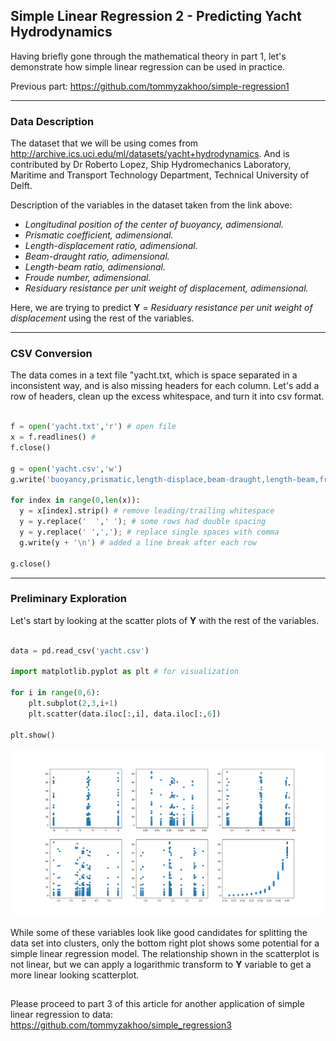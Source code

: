 ## Simple Linear Regression 2 - Predicting Yacht Hydrodynamics

Having briefly gone through the mathematical theory in part 1, let's demonstrate how simple linear regression can be used in practice.

Previous part: https://github.com/tommyzakhoo/simple-regression1

<hr>

### Data Description

The dataset that we will be using comes from http://archive.ics.uci.edu/ml/datasets/yacht+hydrodynamics. And is contributed by Dr Roberto Lopez, Ship Hydromechanics Laboratory, Maritime and Transport Technology Department, Technical University of Delft.

Description of the variables in the dataset taken from the link above:

* <i> Longitudinal position of the center of buoyancy, adimensional. </i>
* <i> Prismatic coefficient, adimensional. </i>
* <i> Length-displacement ratio, adimensional. </i>
* <i> Beam-draught ratio, adimensional. </i>
* <i> Length-beam ratio, adimensional. </i>
* <i> Froude number, adimensional. </i>
* <i> Residuary resistance per unit weight of displacement, adimensional. </i>

Here, we are trying to predict <b>Y</b> = <i>Residuary resistance per unit weight of displacement</i> using the rest of the variables.

<hr>

### CSV Conversion

The data comes in a text file "yacht.txt</i>, which is space separated in a inconsistent way, and is also missing headers for each column. Let's add a row of headers, clean up the excess whitespace, and turn it into csv format.

```python

f = open('yacht.txt','r') # open file
x = f.readlines() # 
f.close()

g = open('yacht.csv','w')
g.write('buoyancy,prismatic,length-displace,beam-draught,length-beam,froude,resist\n') # write header row

for index in range(0,len(x)):
  y = x[index].strip() # remove leading/trailing whitespace
  y = y.replace('  ',' '); # some rows had double spacing
  y = y.replace(' ',','); # replace single spaces with comma
  g.write(y + '\n') # added a line break after each row

g.close()

```

<hr>

### Preliminary Exploration

Let's start by looking at the scatter plots of <b>Y</b> with the rest of the variables.

```python

data = pd.read_csv('yacht.csv')

import matplotlib.pyplot as plt # for visualization

for i in range(0,6):
    plt.subplot(2,3,i+1)
    plt.scatter(data.iloc[:,i], data.iloc[:,6])

plt.show()

```

<p align="center">
  <img src="https://raw.githubusercontent.com/tommyzakhoo/simple-regression2/master/scatter.png", width="800">
</p>

While some of these variables look like good candidates for splitting the data set into clusters, only the bottom right plot shows some potential for a simple linear regression model. The relationship shown in the scatterplot is not linear, but we can apply a logarithmic transform to <b>Y</b> variable to get a more linear looking scatterplot.

## 

Please proceed to part 3 of this article for another application of simple linear regression to data: https://github.com/tommyzakhoo/simple_regression3




